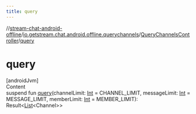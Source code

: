 ```yaml
---
title: query
---
```

//[stream-chat-android-offline](../../../index.md)/[io.getstream.chat.android.offline.querychannels](../index.md)/[QueryChannelsController](index.md)/[query](query.md)



# query  
[androidJvm]  
Content  
suspend fun [query](query.md)(channelLimit: [Int](https://kotlinlang.org/api/latest/jvm/stdlib/kotlin/-int/index.html) = CHANNEL_LIMIT, messageLimit: [Int](https://kotlinlang.org/api/latest/jvm/stdlib/kotlin/-int/index.html) = MESSAGE_LIMIT, memberLimit: [Int](https://kotlinlang.org/api/latest/jvm/stdlib/kotlin/-int/index.html) = MEMBER_LIMIT): Result&lt;[List](https://kotlinlang.org/api/latest/jvm/stdlib/kotlin.collections/-list/index.html)&lt;Channel&gt;&gt;  



